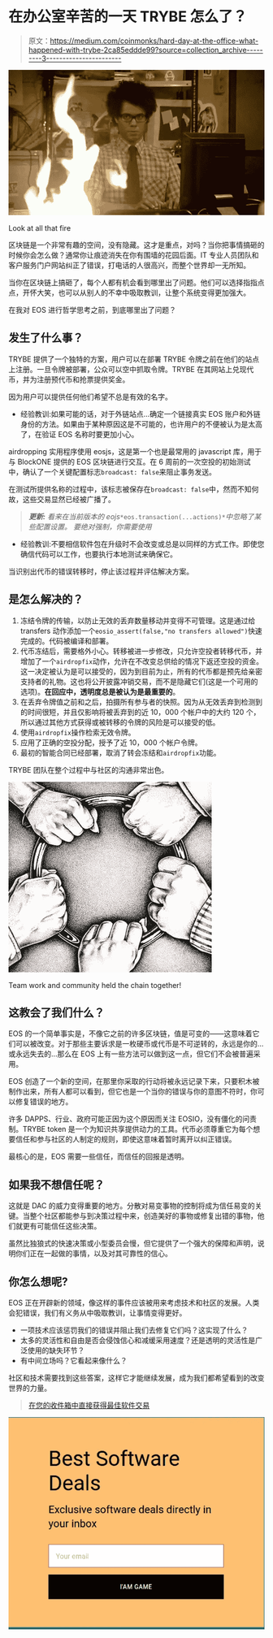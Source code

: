 # 在办公室辛苦的一天 TRYBE 怎么了？

> 原文：<https://medium.com/coinmonks/hard-day-at-the-office-what-happened-with-trybe-2ca85eddde99?source=collection_archive---------3----------------------->

![](img/ce05c2bfe29f88af9b308f5c652005dc.png)

Look at all that fire

区块链是一个非常有趣的空间，没有隐藏。这才是重点，对吗？当你把事情搞砸的时候你会怎么做？通常你让痕迹消失在你有围墙的花园后面。IT 专业人员团队和客户服务门户网站纠正了错误，打电话的人很高兴，而整个世界却一无所知。

当你在区块链上搞砸了，每个人都有机会看到哪里出了问题。他们可以选择指指点点，开怀大笑，也可以从别人的不幸中吸取教训，让整个系统变得更加强大。

在我对 EOS 进行哲学思考之前，到底哪里出了问题？

## 发生了什么事？

TRYBE 提供了一个独特的方案，用户可以在部署 TRYBE 令牌之前在他们的站点上注册。一旦令牌被部署，公众可以空中抓取令牌。TRYBE 在其网站上兑现代币，并为注册预代币和抢票提供奖金。

因为用户可以提供任何他们希望不总是有效的名字。

*   经验教训:如果可能的话，对于外链站点…确定一个链接真实 EOS 账户和外链身份的方法。如果由于某种原因这是不可能的，也许用户的不便被认为是太高了，在验证 EOS 名称时要更加小心。

airdropping 实用程序使用 eosjs，这是第一个也是最常用的 javascript 库，用于与 BlockONE 提供的 EOS 区块链进行交互。在 6 周前的一次空投的初始测试中，确认了一个关键配置标志`broadcast: false`来阻止事务发送。

在测试所提供名称的过程中，该标志被保存在`broadcast: false`中，然而不知何故，这些交易显然已经被广播了。

> ***更新:*** *看来在当前版本的 eojs*`*eos.transaction(...actions)*`*中忽略了某些配置设置。
> 要绝对强制，你需要使用*

*   经验教训:不要相信软件包在升级时不会改变或总是以同样的方式工作。即使您确信代码可以工作，也要执行本地测试来确保它。

当识别出代币的错误转移时，停止该过程并评估解决方案。

## 是怎么解决的？

1.  冻结令牌的传输，以防止无效的丢弃数量移动并变得不可管理。这是通过给 transfers 动作添加一个`eosio_assert(false,"no transfers allowed")`快速完成的。代码被编译和部署。
2.  代币冻结后，需要格外小心。转移被进一步修改，只允许空投者转移代币，并增加了一个`airdropfix`动作，允许在不改变总供给的情况下返还空投的资金。这一决定被认为是可以接受的，因为到目前为止，所有的代币都是预先给亲密支持者的礼物。这也将公开披露冲销交易，而不是隐藏它们(这是一个可用的选项)。**在回应中，透明度总是被认为是最重要的**。
3.  在丢弃令牌值之前和之后，拍摄所有参与者的快照。因为从无效丢弃到检测到的时间很短，并且仅影响将被丢弃到的近 10，000 个帐户中的大约 120 个，所以通过其他方式获得或被转移的令牌的风险是可以接受的低。
4.  使用`airdropfix`操作检索无效令牌。
5.  应用了正确的空投分配，授予了近 10，000 个帐户令牌。
6.  最初的智能合同已经部署，取消了转会冻结和`airdropfix`功能。

TRYBE 团队在整个过程中与社区的沟通非常出色。

![](img/1085fed8fd505694c057daf231a9c85f.png)

Team work and community held the chain together!

## 这教会了我们什么？

EOS 的一个简单事实是，不像它之前的许多区块链，值是可变的——这意味着它们可以被改变。对于那些主要诉求是一枚硬币或代币是不可逆转的，永远是你的…或永远失去的…那么在 EOS 上有一些方法可以做到这一点，但它们不会被普遍采用。

EOS 创造了一个新的空间，在那里你采取的行动将被永远记录下来，只要积木被制作出来，所有人都可以看到，但它也是一个当你的错误与你的意图不符时，你可以修复错误的地方。

许多 DAPPS、行业、政府可能正因为这个原因而关注 EOSIO，没有僵化的问责制。TRYBE token 是一个为知识共享提供动力的工具。代币必须尊重它为每个想要信任和参与社区的人制定的规则，即使这意味着暂时离开以纠正错误。

最核心的是，EOS 需要一些信任，而信任的回报是透明。

## 如果我不想信任呢？

这就是 DAC 的威力变得重要的地方。分散对易变事物的控制将成为信任易变的关键。当整个社区都能参与到决策过程中来，创造美好的事物或修复出错的事物，他们就更有可能信任这些决策。

虽然比独狼式的快速决策或小型委员会慢，但它提供了一个强大的保障和声明，说明你们正在一起做的事情，以及对其可靠性的信心。

## 你怎么想呢?

EOS 正在开辟新的领域，像这样的事件应该被用来考虑技术和社区的发展。人类会犯错误，我们有义务从中吸取教训，让事情变得更好。

*   一项技术应该惩罚我们的错误并阻止我们去修复它们吗？这实现了什么？
*   太多的灵活性和自由是否会侵蚀信心和减缓采用速度？还是透明的灵活性是广泛使用的缺失环节？
*   有中间立场吗？它看起来像什么？

社区和技术需要找到这些答案，这样它才能继续发展，成为我们都希望看到的改变世界的力量。

> [在您的收件箱中直接获得最佳软件交易](https://coincodecap.com/?utm_source=coinmonks)

[![](img/7c0b3dfdcbfea594cc0ae7d4f9bf6fcb.png)](https://coincodecap.com/?utm_source=coinmonks)